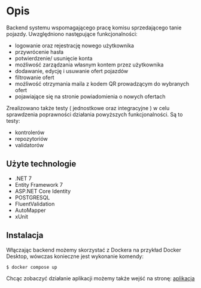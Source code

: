 # Opis

Backend systemu wspomagającego pracę komisu sprzedającego tanie pojazdy. Uwzględniono następujące funkcjonalności: 
 * logowanie oraz rejestrację nowego użytkownika
 * przywrócenie hasła
 * potwierdzenie/ usunięcie konta
 * możliwość zarządzania własnym kontem przez użytkownika
 * dodawanie, edycję i usuwanie ofert pojazdów
 * filtrowanie ofert
 * możliwość otrzymania maila z kodem QR prowadzącym do wybranych ofert
 * pojawiające się na stronie powiadomienia o nowych ofertach

Zrealizowano także testy ( jednostkowe oraz integracyjne ) w celu sprawdzenia poprawności działania powyższych funkcjonalności. Są to testy:
 * kontrolerów
 * repozytoriów
 * validatorów

## Użyte technologie

* .NET 7
* Entity Framework 7
* ASP.NET Core Identity
* POSTGRESQL
* FluentValidation
* AutoMapper
* xUnit


## Instalacja
Włączając backend możemy skorzystać z Dockera na przykład Docker Desktop, wówczas konieczne jest wykonanie komendy:

```bash
$ docker compose up
```
Chcąc zobaczyć działanie aplikacji możemy także wejść na stronę: [aplikacja](https://tanie-graty.netlify.app/) 